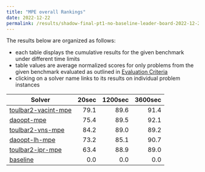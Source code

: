 ```yaml
---
title: "MPE overall Rankings"
date: 2022-12-22
permalink: /results/shadow-final-pt1-no-baseline-leader-board-2022-12-22/benchmark-rankings/MPE-overall-rankings
---
```




The results below are organized as follows:
- each table displays the cumulative results for the given benchmark under different time limits
- table values are average normalized scores for only problems from the given benchmark evaluated as outlined in [Evaluation Criteria](https://uaicompetition.github.io/uci-2022/results/evaluation-criteria/)
- clicking on a solver name links to its results on individual problem instances


|                                Solver                                 | 20sec | 1200sec | 3600sec |
| --------------------------------------------------------------------- | ----: | ------: | ------: |
| [toulbar2-vacint-mpe](../solver-scores/toulbar2-vacint-mpe-scores.md) |  79.1 |    89.6 |    91.4 |
| [daoopt-mpe](../solver-scores/daoopt-mpe-scores.md)                   |  75.4 |    89.5 |    92.1 |
| [toulbar2-vns-mpe](../solver-scores/toulbar2-vns-mpe-scores.md)       |  84.2 |    89.0 |    89.2 |
| [daoopt-lh-mpe](../solver-scores/daoopt-lh-mpe-scores.md)             |  73.2 |    85.1 |    90.7 |
| [toulbar2-ipr-mpe](../solver-scores/toulbar2-ipr-mpe-scores.md)       |  63.4 |    88.9 |    89.0 |
| [baseline](../solver-scores/baseline-scores.md)                       |   0.0 |     0.0 |     0.0 |

